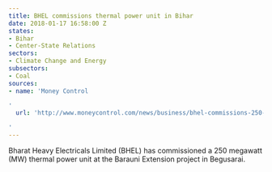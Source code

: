 ```yaml
---
title: BHEL commissions thermal power unit in Bihar
date: 2018-01-17 16:58:00 Z
states:
- Bihar
- Center-State Relations
sectors:
- Climate Change and Energy
subsectors:
- Coal
sources:
- name: 'Money Control

'
  url: 'http://www.moneycontrol.com/news/business/bhel-commissions-250-mw-thermal-power-unit-in-bihar-2482039.html

'
---
```


Bharat Heavy Electricals Limited (BHEL) has commissioned a 250 megawatt (MW) thermal power unit at the Barauni Extension project in Begusarai. 
